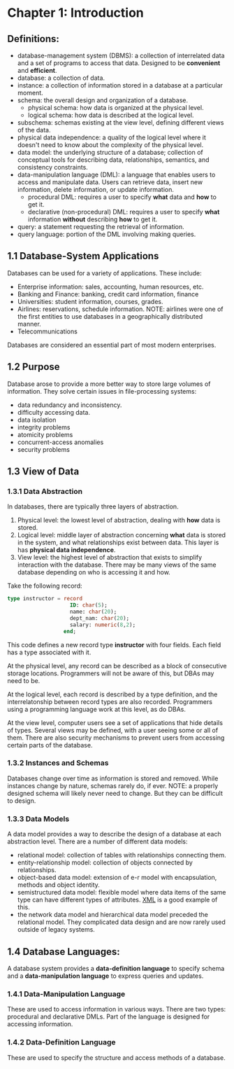 # Chapter 1: Introduction

## Definitions:
* database-management system (DBMS): a collection of interrelated data and a set
    of programs to access that data. Designed to be **convenient** and
    **efficient**.
* database: a collection of data.
* instance: a collection of information stored in a database at a particular
    moment.
* schema: the overall design and organization of a database.
    * physical schema: how data is organized at the physical level.
    * logical schema: how data is described at the logical level.
* subschema: schemas existing at the view level, defining different views of the
    data.
* physical data independence: a quality of the logical level where it doesn't
    need to know about the complexity of the physical level.
* data model: the underlying structure of a database; collection of conceptual
    tools for describing data, relationships, semantics, and consistency
    constraints.
* data-manipulation language (DML): a language that enables users to access and
    manipulate data. Users can retrieve data, insert new information, delete
    information, or update information.
    * procedural DML: requires a user to specify **what** data and **how** to
        get it.
    * declarative (non-procedural) DML: requires a user to specify **what**
        information **without** describing **how** to get it. 
* query: a statement requesting the retrieval of information.
* query language: portion of the DML involving making queries.

## 1.1 Database-System Applications
Databases can be used for a variety of applications. These include:
* Enterprise information: sales, accounting, human resources, etc.
* Banking and Finance: banking, credit card information, finance
* Universities: student information, courses, grades.
* Airlines: reservations, schedule information. NOTE: airlines were one of the
    first entities to use databases in a geographically distributed manner.
* Telecommunications

Databases are considered an essential part of most modern enterprises.

## 1.2 Purpose
Database arose to provide a more better way to store large volumes of
information. They solve certain issues in file-processing systems:
* data redundancy and inconsistency.
* difficulty accessing data.
* data isolation
* integrity problems
* atomicity problems
* concurrent-access anomalies
* security problems

## 1.3 View of Data
### 1.3.1 Data Abstraction
In databases, there are typically three layers of abstraction.
1. Physical level: the lowest level of abstraction, dealing with **how** data is stored.
2. Logical level: middle layer of abstraction concerning **what** data is stored
    in the system, and what relationships exist between data. This layer is has
    **physical data independence**.
3. View level: the highest level of abstraction that exists to simplify
    interaction with the database. There may be many views of the same database
    depending on who is accessing it and how.

Take the following record:
```sql
type instructor = record
                    ID: char(5);
                    name: char(20);
                    dept_nam: char(20);
                    salary: numeric(8,2);
                  end;
```
This code defines a new record type **instructor** with four fields. Each field
has a type associated with it.

At the physical level, any record can be described as a block of consecutive
storage locations. Programmers will not be aware of this, but DBAs may need to
be.

At the logical level, each record is described by a type
definition, and the interrelatonship between record types are also recorded.
Programmers using a programming language work at this level, as do DBAs.

At the view level, computer users see a set of applications that hide details of
types. Several views may be defined, with a user seeing some or all of them.
There are also security mechanisms to prevent users from accessing certain parts
of the database.

### 1.3.2 Instances and Schemas
Databases change over time as information is stored and removed. While instances
change by nature, schemas rarely do, if ever. NOTE: a properly designed schema
will likely never need to change. But they can be difficult to design.

### 1.3.3 Data Models
A data model provides a way to describe the design of a database at each
abstraction level. There are a number of different data models:
* relational model: collection of tables with relationships connecting them.
* entity-relationship model: collection of objects connected by relationships.
* object-based data model: extension of e-r model with encapsulation, methods
    and object identity.
* semistructured data model: flexible model where data items of the same type
    can have different types of attributes.
    [XML](http://en.wikipedia.org/wiki/XML) is a good example of this.
* the network data model and hierarchical data model preceded the relational
    model. They complicated data design and are now rarely used outside of
    legacy systems.

## 1.4 Database Languages:
A database system provides a **data-definition language** to specify schema and
a **data-manipulation language** to express queries and updates.

### 1.4.1 Data-Manipulation Language
These are used to access information in various ways. There are two types:
procedural and declarative DMLs. Part of the language is designed for accessing
information.

### 1.4.2 Data-Definition Language
These are used to specify the structure and access methods of a database.
